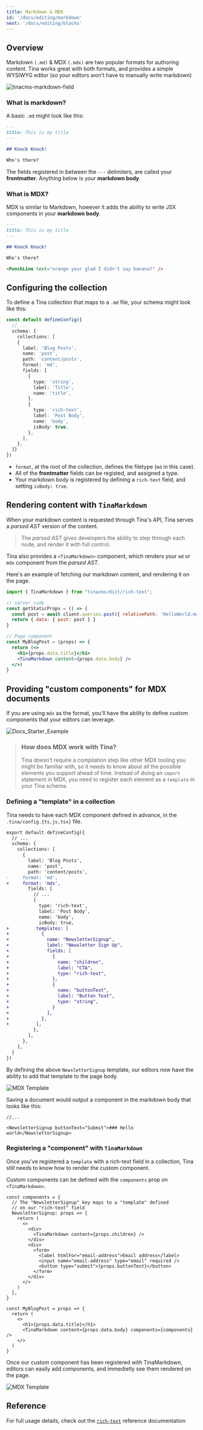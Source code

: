 ```yaml
---
title: Markdown & MDX
id: '/docs/editing/markdown'
next: '/docs/editing/blocks'
---
```


## Overview

Markdown `(.md)` & MDX `(.mdx)` are two popular formats for authoring content. Tina works great with both formats, and provides a simple WYSIWYG editor (so your editors won't have to manually write markdown)

![tinacms-markdown-field](/img/fields/markdown.png)

### What is markdown?

A basic `.md` might look like this:

```md
---
title: This is my title
---

## Knock Knock!

Who's there?
```

The fields registered in between the `---` delimiters, are called your **frontmatter**. Anything below is your **markdown body**.

### What is MDX?

MDX is similar to Markdown, however it adds the ability to write JSX components in your **markdown body**.

```md
---
title: This is my title
---

## Knock Knock!

Who's there?

<PunchLine text="orange your glad I didn't say banana?" />
```

## Configuring the collection

To define a Tina collection that maps to a `.md` file, your schema might look like this:

```ts
const default defineConfig({
  // ...
  schema: {
    collections: [
    {
      label: 'Blog Posts',
      name: 'post',
      path: 'content/posts',
      format: 'md',
      fields: [
        {
          type: 'string',
          label: 'Title',
          name: 'title',
        },
        {
          type: 'rich-text',
          label: 'Post Body',
          name: 'body',
          isBody: true,
        },
      ],
    },
  ]}
})
```

- `format`, at the root of the collection, defines the filetype (`md` in this case).
- All of the **frontmatter** fields can be registed, and assigned a type.
- Your markdown body is registered by defining a `rich-text` field, and setting `isBody: true`.

## Rendering content with `TinaMarkdown`

When your markdown content is requested through Tina's API, Tina serves a _parsed AST_ version of the content.

> The _parsed AST_ gives developers the ability to step through each node, and render it with full control.

Tina also provides a `<TinaMarkdown>` component, which renders your `md` or `mdx` component from the _parsed AST_.

Here's an example of fetching our markdown content, and rendering it on the page.

```jsx
import { TinaMarkdown } from "tinacms/dist/rich-text";

// server code
const getStaticProps = () => {
  const post = await client.queries.post({ relativePath: 'HelloWorld.md' })
  return { data: { post: post } }
}

// Page component
const MyBlogPost = (props) => {
  return (<>
    <h1>{props.data.title}</h1>
    <TinaMarkdown content={props.data.body} />
  </>)
}
```

## Providing "custom components" for MDX documents

If you are using `mdx` as the format, you'll have the ability to define custom components that your editors can leverage.

![Docs_Starter_Example](https://res.cloudinary.com/forestry-demo/video/upload/v1638887594/blog-media/Docs_Starter_Example.gif)

> ### How does MDX work with Tina?
>
> Tina doesn't require a compilation step like other MDX tooling you
> might be familiar with, so it needs to know about all the possible elements
> you support ahead of time. Instead of doing an `import` statement in MDX,
> you need to register each element as a `template` in your Tina schema.

### Defining a "template" in a collection

Tina needs to have each MDX component defined in advance, in the `.tina/config.{ts,js,tsx}` file.

```diff
export default defineConfig({
  // ...
  schema: {
    collections: [
      {
        label: 'Blog Posts',
        name: 'post',
        path: 'content/posts',
-     format: 'md',
+     format: 'mdx',
        fields: [
          // ...
          {
            type: 'rich-text',
            label: 'Post Body',
            name: 'body',
            isBody: true,
+          templates: [
+            {
+              name: "NewsletterSignup",
+              label: "Newsletter Sign Up",
+              fields: [
+                {
+                  name: "children",
+                  label: "CTA",
+                  type: "rich-text",
+                },
+                {
+                  name: "buttonText",
+                  label: "Button Text",
+                  type: "string",
+                }
+              ],
+            },
+          ],
          },
        ],
      },
    ],
  }
})
```

By defining the above `NewsletterSignup` template, our editors now have the ability to add that template to the page body.

![MDX Template](https://res.cloudinary.com/forestry-demo/image/upload/v1663772538/tina-io/docs/md/Screen_Shot_2022-09-21_at_12.00.15_PM.png)

Saving a document would output a component in the markdown body that looks like this:

```tsx
//...

<NewsletterSignup buttonText="Submit">### Hello world</NewsletterSignup>
```

### Registering a "component" with `TinaMarkdown`

Once you've registered a `template` with a rich-text field in a collection, Tina still needs to know how to render the custom component.

Custom components can be defined with the `components` prop on `<TinaMarkdown>`.

```tsx
const components = {
  // The "NewsletterSignup" key maps to a "template" defined
  // on our "rich-text" field
  NewsletterSignup: props => {
    return (
      <>
        <div>
          <TinaMarkdown content={props.children} />
        </div>
        <div>
          <form>
            <label htmlFor="email-address">Email address</label>
            <input name="email-address" type="email" required />
            <button type="submit">{props.buttonText}</button>
          </form>
        </div>
      </>
    )
  },
}

const MyBlogPost = props => {
  return (
    <>
      <h1>{props.data.title}</h1>
      <TinaMarkdown content={props.data.body} components={components} />
    </>
  )
}
```

Once our custom component has been registered with TinaMarkdown, editors can easily add components, and immedietly see them rendered on the page.

![MDX Template](https://res.cloudinary.com/forestry-demo/image/upload/v1663774068/tina-io/docs/md/Screen_Shot_2022-09-21_at_12.25.11_PM.png)

## Reference

For full usage details, check out the [`rich-text`](/docs/reference/types/rich-text) reference documentation
